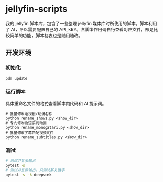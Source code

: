 # jellyfin-scripts

我的 jellyfin 脚本库，包含了一些整理 jellyfin 媒体库时所使用的脚本。脚本利用了 AI，所以需要配置自己的 API_KEY。各脚本作用请自行查看对应文件，都是比较简单的功能，脚本初衷也是随用随改。

## 开发环境

### 初始化

```py
pdm update
```

### 运行脚本

具体重命名文件的格式查看脚本内代码和 AI 提示词。

```shell
# 批量修改电视剧/动漫名称
python rename_shows.py <show_dir>
# 专门修改物语系列动画
python rename_monogatari.py <show_dir>
# 批量修改字幕匹配视频文件
python rename_subtitles.py <show_dir>
```

### 测试

```bash
# 测试并显示输出
pytest -s
# 测试并显示输出，只测试某关键字
pytest -s -k deepseek
```
